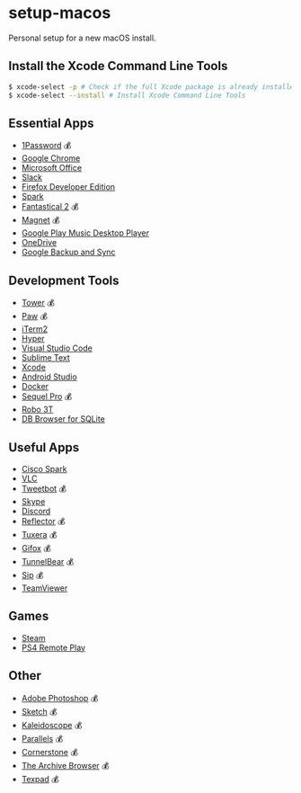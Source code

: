 # setup-macos

Personal setup for a new macOS install.

## Install the Xcode Command Line Tools

```sh
$ xcode-select -p # Check if the full Xcode package is already installed
$ xcode-select --install # Install Xcode Command Line Tools
```

## Essential Apps

* [1Password](https://1password.com/) 💰
* [Google Chrome](https://www.google.com/chrome/)
* [Microsoft Office](https://www.office.com)
* [Slack](https://www.slack.com)
* [Firefox Developer Edition](https://www.mozilla.org/en-US/firefox/developer/)
* [Spark](https://itunes.apple.com/us/app/spark-love-your-email-again/id1176895641?mt=12)
* [Fantastical 2](https://flexibits.com/fantastical) 💰
* [Magnet](https://itunes.apple.com/us/app/magnet/id441258766?mt=12) 💰
* [Google Play Music Desktop Player](https://www.googleplaymusicdesktopplayer.com/)
* [OneDrive](https://itunes.apple.com/us/app/onedrive/id823766827?mt=12)
* [Google Backup and Sync](https://www.google.com/drive/download/backup-and-sync/)

## Development Tools

* [Tower](https://www.git-tower.com/) 💰
* [Paw](https://paw.cloud/) 💰
* [iTerm2](https://www.iterm2.com/)
* [Hyper](http://hyper.is/)
* [Visual Studio Code](https://code.visualstudio.com/)
* [Sublime Text](https://www.sublimetext.com/)
* [Xcode](https://itunes.apple.com/fr/app/xcode/id497799835?l=en&mt=12)
* [Android Studio](https://developer.android.com/studio/index.html)
* [Docker](https://www.docker.com/)
* [Sequel Pro](https://www.sequelpro.com/) 💰
* [Robo 3T](https://robomongo.org/)
* [DB Browser for SQLite](http://sqlitebrowser.org/)

## Useful Apps

* [Cisco Spark](https://www.ciscospark.com/)
* [VLC](https://www.videolan.org/vlc/index.html)
* [Tweetbot](https://itunes.apple.com/us/app/tweetbot-for-twitter/id557168941?mt=12) 💰
* [Skype](https://www.skype.com/en/)
* [Discord](https://discordapp.com/)
* [Reflector](http://www.airsquirrels.com/reflector/) 💰
* [Tuxera](https://www.tuxera.com/products/tuxera-ntfs-for-mac/) 💰
* [Gifox](https://gifox.io/) 💰
* [TunnelBear](https://www.tunnelbear.com/) 💰
* [Sip](https://sipapp.io/) 💰
* [TeamViewer](https://www.teamviewer.com/en/)

## Games

* [Steam](http://store.steampowered.com/)
* [PS4 Remote Play](https://remoteplay.dl.playstation.net/remoteplay/lang/en/index.html)

## Other

* [Adobe Photoshop](https://www.adobe.com/products/photoshop.html) 💰
* [Sketch](https://www.sketchapp.com/) 💰
* [Kaleidoscope](https://www.kaleidoscopeapp.com/) 💰
* [Parallels](https://www.parallels.com/) 💰
* [Cornerstone](https://cornerstone.assembla.com/) 💰
* [The Archive Browser](https://theunarchiver.com/archive-browser) 💰
* [Texpad](https://www.texpad.com/) 💰